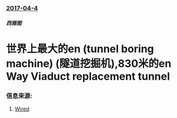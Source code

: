 ### [2017-04-4](/news/2017/04/4/index.md)

##### 西雅图
# 世界上最大的en (tunnel boring machine) (隧道挖掘机),830米的en Way Viaduct replacement tunnel 




### 信息来源:

1. [Wired](https://www.wired.com/2017/04/4-years-seattles-giant-tunneling-machine-finally-breaks/)

